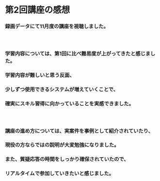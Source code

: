 # 第2回講座の感想
### 録画データにて11月度の講座を視聴しました。
### <br>
### 学習内容については、第1回に比べ難易度が上がってきたと感じました。
### 学習内容が難しいと思う反面、
### 少しずつ使用できるシステムが増えていくことで、
### 確実にスキル習得に向かっていることを実感できました。
### <br>
### 講座の進め方については、実案件を事例として紹介されていたり、
### 現役の方ならではの説明が大変勉強になりました。
### また、質疑応答の時間をしっかり確保されていたので、
### リアルタイムで参加していきたいと感じました。